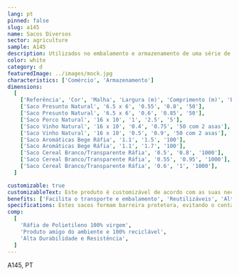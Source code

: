 ```yaml
---
lang: pt
pinned: false
slug: a145
name: Sacos Diversos
sector: agriculture
sample: A145
description: Utilizados no embalamento e armazenamento de uma série de produtos agro-alimentares, presunto, porco, aromáticas, entre outros.
color: white
category: d
featuredImage: ../images/mock.jpg
characteristics: ['Comércio', 'Armazenamento']
dimensions:
  [
    ['Referência', 'Cor', 'Malha', 'Largura (m)', 'Comprimento (m)', 'Embalagem (un)'],
    ['Saco Presunto Natural', '6.5 x 6', '0.55', '0.8', '50'],
    ['Saco Presunto Natural', '6.5 x 6', '0.6', '0.85', '50'],
    ['Saco Porco Natural', '16 x 10', '1', '2.5', '5'],
    ['Saco Vinho Natural', '16 x 10', '0.4', '0.75', '50 com 2 asas'],
    ['Saco Vinho Natural', '16 x 10', '0.5', '0.9', '50 com 2 asas'],
    ['Saco Aromáticas Bege Ráfia', '1.1', '1.5', '100'],
    ['Saco Aromáticas Bege Ráfia', '1.1', '1.7', '100'],
    ['Saco Cereal Branco/Transparente Ráfia', '0.5', '0.8', '1000'],
    ['Saco Cereal Branco/Transparente Ráfia', '0.55', '0.95', '1000'],
    ['Saco Cereal Branco/Transparente Ráfia', '0.6', '1', '1000'],
  ]

customizable: true
customizableText: Este produto é customizável de acordo com as suas necessidades. Contacte-nos para mais informações.
benefits: ['Facilita o transporte e embalamento', 'Reutilizáveis', 'Alternativa económica']
specifications: Estes sacos formam barreira protetora, evitando o contacto direto de certos organismos que comprometam a viabilidade do produto.
comp:
  [
    'Ráfia de Polietileno 100% virgem',
    'Produto amigo do ambiente e 100% reciclável',
    'Alta Durabilidade e Resistência',
  ]
---
```


A145, PT
